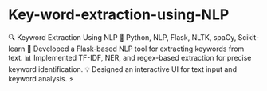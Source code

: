 # Key-word-extraction-using-NLP
🔍 Keyword Extraction Using NLP 📜 Python, NLP, Flask, NLTK, spaCy, Scikit-learn  🚀 Developed a Flask-based NLP tool for extracting keywords from text. 📊 Implemented TF-IDF, NER, and regex-based extraction for precise keyword identification. 💡 Designed an interactive UI for text input and keyword analysis. ⚡ 
